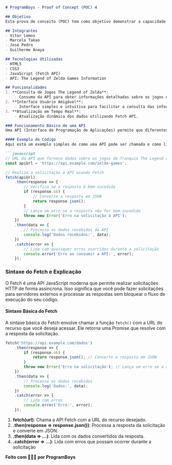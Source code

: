 ```markdown
# ProgramBoys - Proof of Concept (POC) 4

## Objetivo
Esta prova de conceito (POC) tem como objetivo demonstrar a capacidade do grupo ProgramBoys em consumir uma API externa que fornece informações sobre os jogos da franquia The Legend of Zelda utilizando a tecnologia Fetch.

## Integrantes
- Vitor Lemos
- Marcelo Takao
- José Pedro
- Guilherme Anaya

## Tecnologias Utilizadas
- HTML5
- CSS3
- JavaScript (Fetch API)
- API: The Legend of Zelda Games Information

## Funcionalidades
1. **Consulta de Jogos The Legend of Zelda**:
    - Consumo da API para obter informações detalhadas sobre os jogos da franquia The Legend of Zelda.
2. **Interface Usuário Amigável**:
    - Interface simples e intuitiva para facilitar a consulta das informações dos jogos.
3. **Atualização em Tempo Real**:
    - Atualização dinâmica dos dados utilizando Fetch API.

### Funcionamento Básico de uma API
Uma API (Interface de Programação de Aplicações) permite que diferentes sistemas de software se comuniquem entre si. Quando você faz uma solicitação a uma API, está basicamente pedindo dados ou recursos específicos. A API processa essa solicitação e retorna a informação desejada. No contexto da nossa POC, a API fornece informações detalhadas sobre os jogos da franquia The Legend of Zelda.

#### Exemplo de Código
Aqui está um exemplo simples de como uma API pode ser chamada e como lidar com a resposta:

```javascript
// URL da API que fornece dados sobre os jogos da franquia The Legend of Zelda
const apiUrl = 'https://api.example.com/zelda-games';

// Realiza a solicitação à API usando Fetch
fetch(apiUrl)
    .then(response => {
        // Verifica se a resposta é bem-sucedida
        if (response.ok) {
            // Converte a resposta em JSON
            return response.json();
        }
        // Lança um erro se a resposta não for bem-sucedida
        throw new Error('Erro na solicitação à API');
    })
    .then(data => {
        // Processa os dados recebidos da API
        console.log('Dados recebidos:', data);
    })
    .catch(error => {
        // Lida com quaisquer erros ocorridos durante a solicitação
        console.error('Erro ao consumir a API:', error);
    });
```

### Sintaxe do Fetch e Explicação
O Fetch é uma API JavaScript moderna que permite realizar solicitações HTTP de forma assíncrona. Isso significa que você pode fazer solicitações para servidores externos e processar as respostas sem bloquear o fluxo de execução do seu código.

#### Sintaxe Básica do Fetch
A sintaxe básica do Fetch envolve chamar a função `fetch()` com a URL do recurso que você deseja acessar. Ele retorna uma Promise que resolve com a resposta da solicitação.

```javascript
fetch('https://api.example.com/dados')
    .then(response => {
        if (response.ok) {
            return response.json(); // Converte a resposta em JSON
        }
        throw new Error('Erro na solicitação'); // Lança um erro se a resposta não for bem-sucedida
    })
    .then(data => {
        // Processa os dados recebidos
        console.log('Dados:', data);
    })
    .catch(error => {
        // Lida com erros
        console.error('Erro:', error);
    });
```

1. **fetch(url)**: Chama a API Fetch com a URL do recurso desejado.
2. **.then(response => response.json())**: Processa a resposta da solicitação e converte em JSON.
3. **.then(data => ...)**: Lida com os dados convertidos da resposta.
4. **.catch(error => ...)**: Lida com erros que possam ocorrer durante a solicitação

**Feito com 🔺🔺🔺 por ProgramBoys**
```
